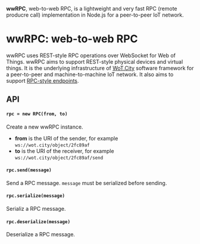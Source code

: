 **wwRPC**, web-to-web RPC, is a lightweight and very fast RPC (remote producre call) implementation in Node.js for a peer-to-peer IoT network.

# wwRPC: web-to-web RPC

wwRPC uses REST-style RPC operations over WebSocket for Web of Things. wwRPC aims to support REST-style physical devices and virtual things. It is the underlying infrastructure of [WoT.City](https://wotcity.com) software framework for a peer-to-peer and machine-to-machine IoT network. It also aims to support [RPC-style endpoints](https://github.com/DevifyPlatform/devify-server/tree/master/templates/201-web-of-things-dashboard).

## API

#### `rpc = new RPC(from, to)`

Create a new wwRPC instance.

* **from** is the URI of the sender, for example ```ws://wot.city/object/2fc89af```
* **to** is the URI of the receiver, for example ```ws://wot.city/object/2fc89af/send```

#### `rpc.send(message)`

Send a RPC message. ```message``` must be serialized before sending.

#### `rpc.serialize(message)`

Serializ a RPC message. 

#### `rpc.deserialize(message)`

Deserialize a RPC message.
